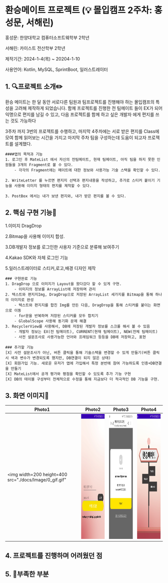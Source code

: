 # 환승메이트 프로젝트 (💡 몰입캠프 2주차: 홍성문, 서해린)

  홍성문: 한양대학교 컴퓨터소프트웨학부 2학년

  서해린: 카이스트 전산학부 2학년

  제작기간: 2024-1-4(목) ~ 20204-1-10

  사용언어: Kotlin, MySQL, SprintBoot, 일러스트레이터


## 1. 🔍프로젝트 소개✏️

환승 메이트는 한 달 동안 서로다른 팀원과 팀프로젝트를 진행해야 하는 몰입캠프의 특성을 고려해 제작하게 되었습니다.
함께 프로젝트를 진행한 전 팀메이트 들이 EX가 되어 익명으로 편지를 남길 수 있고, 다음 프로젝트를 함께 하고 싶은 개발자 에게 편지를 쓰는 것도 가능하다

3주차 까지 3번의 프로젝트를 수행하고, 마지막 4주차에는 서로 받은 편지를 Class에 모여 함께 읽어보는 시간을 가지고 마지막 주차 팀을 구성하는데 도움이 되고자 프로젝트를 설계했다.

    ####앱의 목적과 기능
    1. 로그인 후 MateList 에서 자신의 전팀메이트, 현재 팀메이트, 아직 팀을 하지 못한 인원들을 3개의 Fragment로 볼 수 있다.
        - 각각의 Fragment에는 메이트에 대한 정보와 사용가능 기술 스택을 확인할 수 있다.

    2. WriteLetter 를 누르면 편지지 선택과 편지내용을 작성하고, 추가로 스티커 붙이기 기능을 사용해 이미지 형태의 편지를 제작할 수 있다.

    3. PostBox 에서는 내가 보낸 편지와, 내가 받은 편지를 볼 수 있다.
 
## 2. 핵심 구현 기능🚀

1.이미지 DragDrop

2.Bitmap을 사용해 이미지 합성.

3.DB개발자 정보를 로그인한 사용자 기준으로 분류해 보여주기

4.Kakao SDK와 자체 로그인 기능

5.일러스트레이터로 스티커,로고,배경 디자인 제작

    ### 구현완료 기능
    1. DragDrop 으로 이미지가 Layout을 왔다갔다 할 수 있게 구현.
        - 이미지의 정보를 ArrayList에 저장하며 관리
    2. 텍스트와 편지지Img, DragDrop으로 저장된 ArrayList 세가지를 Bitmap을 통해 하나의 이미지로 완성
        - 텍스트와 편지지를 합친 Img를 만든 다음, DragDrop을 통해 스티커를 붙이는 화면으로 이동
        - for문을 반복하며 저장된 스티커를 모두 합치기
        - GlobalScope 사용해 동기화 문제 해결
    3. RecyclerView를 사용해서, DB에 저장된 개발자 정보를 스크롤 해서 볼 수 있음
        - 개발자 정보는 EX(전 팀메이트), CURRENT(현재 팀메이트), NEW(전체 팀메이트)
        - 사전 설문조사로 사용가능한 언어와 프레임워크 등등을 DB에 저장하고, 표현

    ### 추가할 기능
    [X] 사전 설문조사가 아닌, 버튼 클릭을 통해 기술스택을 변경할 수 있게 만들기(버튼 클릭시 색과 변수가 변경되도록 했지만, DB연결이 되지 않은 상태)
    [X] 회원가입 기능. 새로운 유저가 앱에 가입해서 특정 분반에 참여 가능하도록 인증+DB연결을 만들기
    [X] MateList에서 공개 평가와 평점을 확인할 수 있도록 추가 기능 구현
    [X] DB의 테이블 구성부터 전체적으로 수정을 통해 지금보다 더 적극적인 DB 기능을 구현.


## 3. 화면 이미지🎯

|Photo1|Photo2|Photo3|Photo4|
|--|--|--|--|
|<img width=200 height=400 src="./docs/Image/0_gif.gif"|<img width=200 height=400 src="./docs/Image/0_1.jpg">|<img width=200 height=400 src="./docs/Image/0_2.jpg">|<img width=200 height=400 src="./docs/Image/0_3.jpg">|


## 4. 프로젝트를 진행하며 어려웠던 점


## 5. 🚨부족한 부분